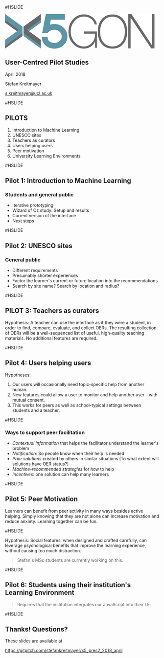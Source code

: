 #HSLIDE

![Logo](images/x5gon_logo.png)

## User-Centred Pilot Studies

April 2018

Stefan Kreitmayer

s.kreitmayer@ucl.ac.uk

#HSLIDE

## PILOTS
1. Introduction to Machine Learning
2. UNESCO sites
3. Teachers as curators
4. Users helping users
5. Peer motivation
6. University Learning Environments

#HSLIDE

## Pilot 1: Introduction to Machine Learning
### Students and general public

* Iterative prototyping
* Wizard of Oz study: Setup and results
* Current version of the interface
* Next steps

#HSLIDE

## Pilot 2: UNESCO sites
### General public

* Different requirements
* Presumably shorter experiences
* Factor the learner's current or future location into the recommendations
* Search by site name? Search by location and radius?

#HSLIDE

## PILOT 3: Teachers as curators

Hypothesis: A teacher can use the interface as if they were a student, in order to find, compare, evaluate, and collect OERs. The resulting collection of OERs will be a well-sequenced list of useful, high-quality teaching materials. No additional features are required.

#HSLIDE

## Pilot 4: Users helping users

Hypotheses:

1. Our users will occasionally need topic-specific help from another human.
2. New features could allow a user to monitor and help another user - with mutual consent.
3. This works for peers as well as school-typical settings between students and a teacher.

#HSLIDE

### Ways to support peer facilitation

* _Contextual information_ that helps the facilitator understand the learner's problem
* _Notification_: So people know when their help is needed
* _Prior solutions_ created by others in similar situations (To what extent will solutions have OER status?)
* _Machine-recommended strategies_ for how to help
* _Incentives_: one solution can help many learners

#HSLIDE

## Pilot 5: Peer Motivation

Learners can benefit from peer activity in many ways besides active helping. Simply knowing that they are not alone can increase motivation and reduce anxiety. Learning together can be fun.

#HSLIDE

Hypothesis: Social features, when designed and crafted carefully, can leverage psychological benefits that improve the learning experience, without causing too much distraction.

> Stefan's MSc students are currently working on this.

#HSLIDE

## Pilot 6: Students using their institution's Learning Environment

> Requires that the institution integrates our JavaScript into their LE.

#HSLIDE

## Thanks! Questions?

These slides are available at

https://gitpitch.com/stefankreitmayer/x5_pres2_2018_april
